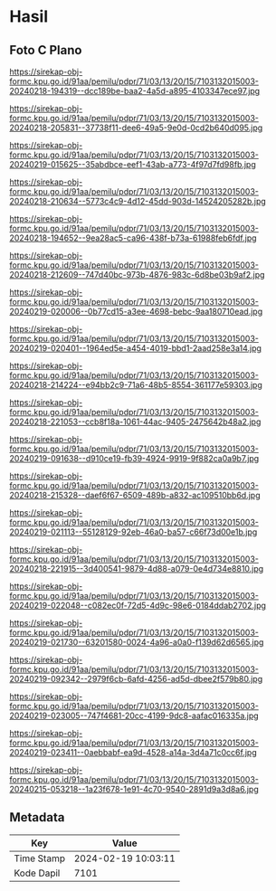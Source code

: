 # Hasil

## Foto C Plano

https://sirekap-obj-formc.kpu.go.id/91aa/pemilu/pdpr/71/03/13/20/15/7103132015003-20240218-194319--dcc189be-baa2-4a5d-a895-4103347ece97.jpg

https://sirekap-obj-formc.kpu.go.id/91aa/pemilu/pdpr/71/03/13/20/15/7103132015003-20240218-205831--37738f11-dee6-49a5-9e0d-0cd2b640d095.jpg

https://sirekap-obj-formc.kpu.go.id/91aa/pemilu/pdpr/71/03/13/20/15/7103132015003-20240219-015625--35abdbce-eef1-43ab-a773-4f97d7fd98fb.jpg

https://sirekap-obj-formc.kpu.go.id/91aa/pemilu/pdpr/71/03/13/20/15/7103132015003-20240218-210634--5773c4c9-4d12-45dd-903d-14524205282b.jpg

https://sirekap-obj-formc.kpu.go.id/91aa/pemilu/pdpr/71/03/13/20/15/7103132015003-20240218-194652--9ea28ac5-ca96-438f-b73a-61988feb6fdf.jpg

https://sirekap-obj-formc.kpu.go.id/91aa/pemilu/pdpr/71/03/13/20/15/7103132015003-20240218-212609--747d40bc-973b-4876-983c-6d8be03b9af2.jpg

https://sirekap-obj-formc.kpu.go.id/91aa/pemilu/pdpr/71/03/13/20/15/7103132015003-20240219-020006--0b77cd15-a3ee-4698-bebc-9aa180710ead.jpg

https://sirekap-obj-formc.kpu.go.id/91aa/pemilu/pdpr/71/03/13/20/15/7103132015003-20240219-020401--1964ed5e-a454-4019-bbd1-2aad258e3a14.jpg

https://sirekap-obj-formc.kpu.go.id/91aa/pemilu/pdpr/71/03/13/20/15/7103132015003-20240218-214224--e94bb2c9-71a6-48b5-8554-361177e59303.jpg

https://sirekap-obj-formc.kpu.go.id/91aa/pemilu/pdpr/71/03/13/20/15/7103132015003-20240218-221053--ccb8f18a-1061-44ac-9405-2475642b48a2.jpg

https://sirekap-obj-formc.kpu.go.id/91aa/pemilu/pdpr/71/03/13/20/15/7103132015003-20240219-091638--d910ce19-fb39-4924-9919-9f882ca0a9b7.jpg

https://sirekap-obj-formc.kpu.go.id/91aa/pemilu/pdpr/71/03/13/20/15/7103132015003-20240218-215328--daef6f67-6509-489b-a832-ac109510bb6d.jpg

https://sirekap-obj-formc.kpu.go.id/91aa/pemilu/pdpr/71/03/13/20/15/7103132015003-20240219-021113--55128129-92eb-46a0-ba57-c66f73d00e1b.jpg

https://sirekap-obj-formc.kpu.go.id/91aa/pemilu/pdpr/71/03/13/20/15/7103132015003-20240218-221915--3d400541-9879-4d88-a079-0e4d734e8810.jpg

https://sirekap-obj-formc.kpu.go.id/91aa/pemilu/pdpr/71/03/13/20/15/7103132015003-20240219-022048--c082ec0f-72d5-4d9c-98e6-0184ddab2702.jpg

https://sirekap-obj-formc.kpu.go.id/91aa/pemilu/pdpr/71/03/13/20/15/7103132015003-20240219-021730--63201580-0024-4a96-a0a0-f139d62d6565.jpg

https://sirekap-obj-formc.kpu.go.id/91aa/pemilu/pdpr/71/03/13/20/15/7103132015003-20240219-092342--2979f6cb-6afd-4256-ad5d-dbee2f579b80.jpg

https://sirekap-obj-formc.kpu.go.id/91aa/pemilu/pdpr/71/03/13/20/15/7103132015003-20240219-023005--747f4681-20cc-4199-9dc8-aafac016335a.jpg

https://sirekap-obj-formc.kpu.go.id/91aa/pemilu/pdpr/71/03/13/20/15/7103132015003-20240219-023411--0aebbabf-ea9d-4528-a14a-3d4a71c0cc6f.jpg

https://sirekap-obj-formc.kpu.go.id/91aa/pemilu/pdpr/71/03/13/20/15/7103132015003-20240215-053218--1a23f678-1e91-4c70-9540-2891d9a3d8a6.jpg


## Metadata

| Key        | Value               |
| ---------- | ------------------- |
| Time Stamp | 2024-02-19 10:03:11 |
| Kode Dapil | 7101                |



